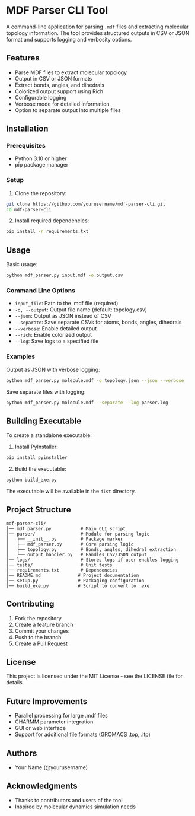 # MDF Parser CLI Tool

A command-line application for parsing `.mdf` files and extracting molecular topology information. The tool provides structured outputs in CSV or JSON format and supports logging and verbosity options.

## Features

- Parse MDF files to extract molecular topology
- Output in CSV or JSON formats
- Extract bonds, angles, and dihedrals
- Colorized output support using Rich
- Configurable logging
- Verbose mode for detailed information
- Option to separate output into multiple files

## Installation

### Prerequisites

- Python 3.10 or higher
- pip package manager

### Setup

1. Clone the repository:
```bash
git clone https://github.com/yourusername/mdf-parser-cli.git
cd mdf-parser-cli
```

2. Install required dependencies:
```bash
pip install -r requirements.txt
```

## Usage

Basic usage:
```bash
python mdf_parser.py input.mdf -o output.csv
```

### Command Line Options

- `input_file`: Path to the .mdf file (required)
- `-o, --output`: Output file name (default: topology.csv)
- `--json`: Output as JSON instead of CSV
- `--separate`: Save separate CSVs for atoms, bonds, angles, dihedrals
- `--verbose`: Enable detailed output
- `--rich`: Enable colorized output
- `--log`: Save logs to a specified file

### Examples

Output as JSON with verbose logging:
```bash
python mdf_parser.py molecule.mdf -o topology.json --json --verbose
```

Save separate files with logging:
```bash
python mdf_parser.py molecule.mdf --separate --log parser.log
```

## Building Executable

To create a standalone executable:

1. Install PyInstaller:
```bash
pip install pyinstaller
```

2. Build the executable:
```bash
python build_exe.py
```

The executable will be available in the `dist` directory.

## Project Structure

```
mdf-parser-cli/
│── mdf_parser.py           # Main CLI script
│── parser/                 # Module for parsing logic
│   ├── __init__.py         # Package marker
│   ├── mdf_parser.py       # Core parsing logic
│   ├── topology.py         # Bonds, angles, dihedral extraction
│   └── output_handler.py   # Handles CSV/JSON output
│── logs/                   # Stores logs if user enables logging
│── tests/                  # Unit tests
│── requirements.txt        # Dependencies
│── README.md              # Project documentation
│── setup.py               # Packaging configuration
│── build_exe.py           # Script to convert to .exe
```

## Contributing

1. Fork the repository
2. Create a feature branch
3. Commit your changes
4. Push to the branch
5. Create a Pull Request

## License

This project is licensed under the MIT License - see the LICENSE file for details.

## Future Improvements

- Parallel processing for large .mdf files
- CHARMM parameter integration
- GUI or web interface
- Support for additional file formats (GROMACS .top, .itp)

## Authors

- Your Name (@yourusername)

## Acknowledgments

- Thanks to contributors and users of the tool
- Inspired by molecular dynamics simulation needs
